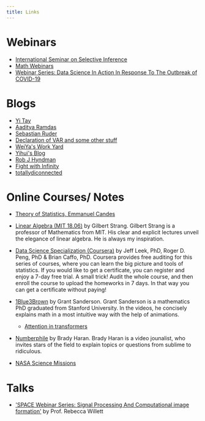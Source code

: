```yaml
---
title: Links
---
```


# Webinars
- [International Seminar on Selective Inference](https://www.selectiveinferenceseminar.com)
- [Math Webinars](https://mathseminars.org/)
- [Webinar Series: Data Science In Action In Response To The Outbreak of COVID-19](https://statds.org/events/webinar_dsa2020/schedule.html)



# Blogs
- [Yi Tay](https://www.yitay.net)
- [Aaditya Ramdas](https://www.stat.cmu.edu/~aramdas/index.html)
- [Sebastian Ruder](https://ruder.io/10-tips-for-research-and-a-phd/)
- [Declaration of VAR and some other stuff](https://retifrav.github.io/)
- [WeiYa's Work Yard](https://stats.hohoweiya.xyz/)
- [Yihui's Blog](https://yihui.org/en/)
- [Rob J Hyndman](https://robjhyndman.com/)
- [Fight with Infinity](https://zx31415.wordpress.com)
- [totallydiconnected](https://totallydisconnected.wordpress.com)

# Online Courses/ Notes
- [Theory of Statistics, Emmanuel Candes](https://candes.su.domains/teaching/stats300c/lectures.html)

- [Linear Algebra (MIT 18.06)](https://www.google.com/url?q=https%3A%2F%2Focw.mit.edu%2Fcourses%2Fmathematics%2F18-06-linear-algebra-spring-2010%2F&sa=D) by Gilbert Strang.
Gilbert Strang is a professor of Mathematics from MIT. His clear and explicit lectures unveil the elegance of linear algebra. He is always my inspiration.

- [Data Science Specialization (Coursera)](https://www.google.com/url?q=https%3A%2F%2Fwww.coursera.org%2Fspecializations%2Fjhu-data-science%3FauthMode%3Dlogin&sa=D) by Jeff Leek, PhD, Roger D. Peng, PhD & Brian Caffo, PhD.
Coursera provides free auditing for this series of courses, where you can learn the big picture and tools of statistics. If you would like to get a certificate, you can register and enjoy a 7-day free trial. 
A small trick! Audit the whole course, and then enroll the course to upload the homeworks in 7 days. In that way you can get a certificate without paying!

- [1Blue3Brown](https://www.youtube.com/channel/UCYO_jab_esuFRV4b17AJtAw) by Grant Sanderson.
Grant Sanderson is a mathematics PhD graduated from Stanford University. In the videos, he concisely explains math in a most intuitive way with the help of animations.
  - [Attention in transformers](https://youtu.be/eMlx5fFNoYc?si=tBxhIXCQHGMZnwcm)

- [Numberphile](https://www.google.com/url?q=https%3A%2F%2Fwww.numberphile.com%2Fabout&sa=D) by Brady Haran.
Brady Haran is a video jounalist, who invites stars of the field to explain topics or questions from sublime to ridiculous. 


- [NASA Science Missions](https://science.nasa.gov/science-missions/)


# Talks

- ['SPACE Webinar Series: Signal Processing And Computational image formation'](https://www.youtube.com/watch?v=lMjHRRwcsFc) by Prof. Rebecca Willett

<!---- 
- ['Statistical paradises and paradoxes in Big Data'](https://www.youtube.com/watch?v=8YLdIDOMEZs) by Xiao-Li MENG.
Xiao-Li Meng is a professor at Department of Statistics at Harvard University. In this talk, he raised several key questions to us, especially those who are fascinated by the 'Big Data': 1) quality V.S. quantity of data, 2) absolute V.S. relative size of data, 3) probabilistic sampling V.S. random sampling.

- ['How we teach computers to understand pictures'](https://www.youtube.com/watch?v=40riCqvRoMs) by Fei-Fei LI.
Fei Fei LI is a professor at the Computer Science Department at Stanford University. In this ted talk she discusses how to "teach" a computer to understand pictures.
"To get from age 0 to 3 was hard, the real chanllenge is to go from 3 to 13 and far beyond." "First we teach the computers to see, then they help us to see better."
---!>
